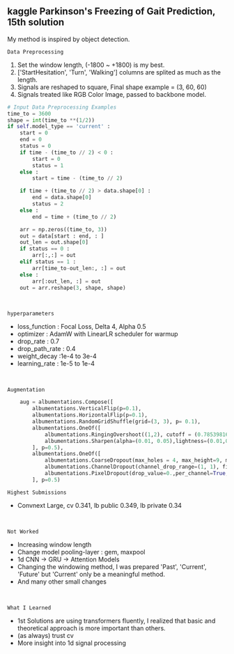 ## kaggle Parkinson's Freezing of Gait Prediction, 15th solution


My method is inspired by object detection.
</br>

`Data Preprocessing`
1. Set the window length, (-1800 ~ +1800) is my best. </br>
2. ['StartHesitation', 'Turn', 'Walking'] columns are splited as much as the length.</br>
3. Signals are reshaped to square, Final shape example = (3, 60, 60) </br>
4. Signals treated like RGB Color Image, passed to backbone model.

```python
# Input Data Preprocessing Examples
time_to = 3600
shape = int(time_to **(1/2))
if self.model_type == 'current' :
    start = 0
    end = 0
    status = 0
    if time - (time_to // 2) < 0 :
        start = 0
        status = 1
    else :
        start = time - (time_to // 2)

    if time + (time_to // 2) > data.shape[0] :
        end = data.shape[0]
        status = 2
    else :
        end = time + (time_to // 2)

    arr = np.zeros((time_to, 3))
    out = data[start : end, : ]
    out_len = out.shape[0]
    if status == 0 :
        arr[:,:] = out
    elif status == 1 :
        arr[time_to-out_len:, :] = out
    else :
        arr[:out_len, :] = out
    out = arr.reshape(3, shape, shape)
```

</br>

`hyperparameters`

* loss_function : Focal Loss, Delta 4, Alpha 0.5</br>
* optimizer : AdamW with LinearLR scheduler for warmup</br>
* drop_rate : 0.7</br>
* drop_path_rate : 0.4</br>
* weight_decay :1e-4 to 3e-4</br>
* learning_rate : 1e-5 to 1e-4</br>
</br>

`Augmentation`
```python
    aug = albumentations.Compose([
        albumentations.VerticalFlip(p=0.1),
        albumentations.HorizontalFlip(p=0.1),
        albumentations.RandomGridShuffle(grid=(3, 3), p= 0.1),
        albumentations.OneOf([
            albumentations.RingingOvershoot((1,2), cutoff = (0.7853981633974483, 1.207963267948966),p=0.1),
            albumentations.Sharpen(alpha=(0.01, 0.05),lightness=(0.01,0.05),p=0.1),
        ], p=0.5),  
        albumentations.OneOf([
            albumentations.CoarseDropout(max_holes = 4, max_height=9, max_width = 9, p=0.1),
            albumentations.ChannelDropout(channel_drop_range=(1, 1), fill_value = 0., p=0.1),
            albumentations.PixelDropout(drop_value=0.,per_channel=True, p = 0.1),
        ], p=0.5)
```

`Highest Submissions`
* Convnext Large, cv 0.341, lb public 0.349, lb private 0.34 
</br>

`Not Worked`
* Increasing window length
* Change model pooling-layer : gem, maxpool
* 1d CNN -> GRU -> Attention Models
* Changing the windowing method, I was prepared 'Past', 'Current', 'Future' but 'Current' only be a meaningful method.
* And many other small changes
</br>

`What I Learned`
* 1st Solutions are using transformers fluently, I realized that basic and theoretical approach is more important than others.
* (as always) trust cv
* More insight into 1d signal processing
</br>
